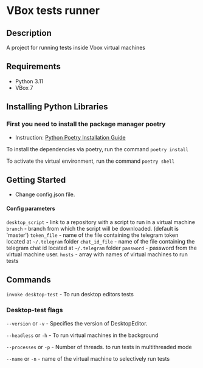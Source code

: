 # VBox tests runner

## Description
A project for running tests inside Vbox virtual machines

## Requirements

* Python 3.11
* VBox 7

## Installing Python Libraries

### First you need to install the package manager poetry

* Instruction: [Python Poetry Installation Guide](https://python-poetry.org/docs/#installation)

To install the dependencies via poetry, run the command
`poetry install`

To activate the virtual environment, run the command
`poetry shell`

## Getting Started

* Change config.json file.

#### Config parameters

`desktop_script` - link to a repository with a script to run in a virtual machine
`branch` - branch from which the script will be downloaded. (default is 'master')
`token_file` - name of the file containing the telegram token located at `~/.telegram` folder
`chat_id_file` - name of the file containing the telegram chat id located at `~/.telegram` folder
`password` - password from the virtual machine user.
`hosts` - array with names of virtual machines to run tests

## Commands

`invoke desktop-test` - To run desktop editors tests

### Desktop-test flags

`--version` or `-v` - Specifies the version of DesktopEditor.

`--headless` or `-h` - To run virtual machines in the background

`--processes` or `-p` - Number of threads. to run tests in multithreaded mode

`--name` or `-n` - name of the virtual machine to selectively run tests
